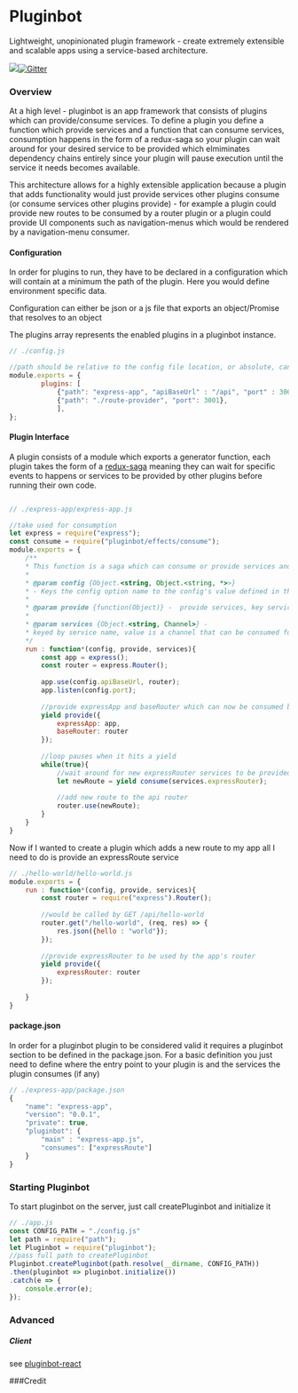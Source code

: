 # Pluginbot 
Lightweight, unopinionated plugin framework - create extremely extensible and scalable apps using a service-based architecture.

<img src="https://img.shields.io/badge/stability-experimental-red.svg">[![Gitter](https://badges.gitter.im/service-bot/pluginbot.svg)](https://gitter.im/service-bot/pluginbot?utm_source=badge&utm_medium=badge&utm_campaign=pr-badge)

### Overview
At a high level - pluginbot is an app framework that consists of plugins which can provide/consume services. To define a plugin you define a function which provide services and a function that can consume services, consumption happens in the form of a redux-saga so your plugin can wait around for your desired service to be provided which elmiminates dependency chains entirely since your plugin will pause execution until the service it needs becomes available. 

This architecture allows for a highly extensible application because a plugin that adds functionality would just provide services other plugins consume (or consume services other plugins provide) - for example a plugin could provide new routes to be consumed by a router plugin or a plugin could provide UI components such as navigation-menus which would be rendered by a navigation-menu consumer. 


#### Configuration
In order for plugins to run, they have to be declared in a configuration 
which will contain at a minimum the path of the plugin. Here you would define
environment specific data.

Configuration can either be json or a js file that exports an object/Promise that resolves to an object 

The plugins array represents the enabled plugins in a pluginbot instance.




```js
// ./config.js

//path should be relative to the config file location, or absolute, can refer to NPM modules as well
module.exports = {
        plugins: [
            {"path": "express-app", "apiBaseUrl" : "/api", "port" : 3001},
            {"path": "./route-provider", "port": 3001},
            ],
};
```


#### Plugin Interface  
A plugin consists of a module which exports a generator function, each plugin takes the form of a [redux-saga](https://redux-saga.js.org/) meaning
they can wait for specific events to happens or services to be provided by other plugins before running their own code.

```js

// ./express-app/express-app.js

//take used for consumption
let express = require("express");
const consume = require("pluginbot/effects/consume");
module.exports = {
    /**
    * This function is a saga which can consume or provide services and represents a plugin's lifecycle
    * 
    * @param config {Object.<string, Object.<string, *>>} 
    * - Keys the config option name to the config's value defined in the Pluginbot configuration
    *  
    * @param provide {function(Object)} -  provide services, key servicename value service, returns effect
    *
    * @param services {Object.<string, Channel>} -  
    * keyed by service name, value is a channel that can be consumed for a service 
    */    
    run : function*(config, provide, services){
        const app = express();
        const router = express.Router();
        
        app.use(config.apiBaseUrl, router);
        app.listen(config.port);
        
        //provide expressApp and baseRouter which can now be consumed by other plugins
        yield provide({
            expressApp: app,
            baseRouter: router
        });
        
        //loop pauses when it hits a yield
        while(true){
            //wait around for new expressRouter services to be provided
            let newRoute = yield consume(services.expressRouter);
            
            //add new route to the api router
            router.use(newRoute);
        }
    }  
}
```

Now if I wanted to create a plugin which adds a new route to my app all I need to do is provide an expressRoute service

```javascript
// ./hello-world/hello-world.js
module.exports = {
    run : function*(config, provide, services){
        const router = require("express").Router();
        
        //would be called by GET /api/hello-world
        router.get("/hello-world", (req, res) => {
            res.json({hello : "world"});
        });
                
        //provide expressRouter to be used by the app's router
        yield provide({
            expressRouter: router
        });
        
    }
}
```



 
#### package.json
In order for a pluginbot plugin to be considered valid it requires a pluginbot 
section to be defined in the package.json. For a basic definition you just need 
to define where the entry point to your plugin is and the services the plugin consumes (if any)
```js
// ./express-app/package.json
{
    "name": "express-app",
    "version": "0.0.1",
    "private": true,
    "pluginbot": {
        "main" : "express-app.js", 
        "consumes": ["expressRoute"]
    }
}
```
### Starting Pluginbot
To start pluginbot on the server, just call createPluginbot and initialize it

```javascript
// ./app.js
const CONFIG_PATH = "./config.js"
let path = require("path");
let Pluginbot = require("pluginbot");
//pass full path to createPluginbot
Pluginbot.createPluginbot(path.resolve(__dirname, CONFIG_PATH))
.then(pluginbot => pluginbot.initialize())
.catch(e => {
    console.error(e);
});

```


### Advanced
##### Client
see [pluginbot-react](https://github.com/service-bot/pluginbot-react)


###Credit
